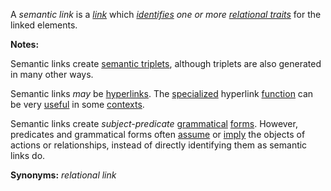 A *semantic link* is a *[link](https://github.com/gcassel/Modular-Organization-Terminology/blob/master/terms/link.md)* which *[identifies](https://github.com/gcassel/Modular-Organization-Terminology/blob/master/terms/identify.md) one or more [relational traits](https://github.com/gcassel/Modular-Organization-Terminology/blob/master/terms/relational-trait.md)* for the linked elements.
		
**Notes:**  

Semantic links create [semantic triplets](https://github.com/gcassel/Modular-Organization-Terminology/blob/master/terms/semantic-triplet.md), although triplets are also generated in many other ways.

Semantic links *may* be [hyperlinks](https://github.com/gcassel/Modular-Organization-Terminology/blob/master/terms/hyperlink.md).  The [specialized](https://github.com/gcassel/Modular-Organization-Terminology/blob/master/terms/specialize.md) hyperlink [function](https://github.com/gcassel/Modular-Organization-Terminology/blob/master/terms/function.md) can be very [useful](https://github.com/gcassel/Modular-Organization-Terminology/blob/master/terms/use.md) in some [contexts](https://github.com/gcassel/Modular-Organization-Terminology/blob/master/terms/context.md).

Semantic links create *subject-predicate* [grammatical](https://github.com/gcassel/Modular-Organization-Terminology/blob/master/terms/grammar.md) [forms](https://github.com/gcassel/Modular-Organization-Terminology/blob/master/terms/form.md).  However, predicates and grammatical forms often [assume](https://github.com/gcassel/Modular-Organization-Terminology/blob/master/terms/assume.md) or [imply](https://github.com/gcassel/Modular-Organization-Terminology/blob/master/terms/imply.md) the objects of actions or relationships, instead of directly identifying them as semantic links do.
		
**Synonyms:**  *relational link*

